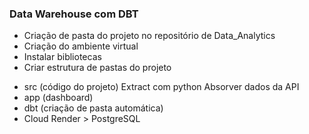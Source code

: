 ### Data Warehouse com DBT

* Criação de pasta do projeto no repositório de Data_Analytics
* Criação do ambiente virtual
* Instalar bibliotecas
* Criar estrutura de pastas do projeto
- src (código do projeto)
    Extract com python
    Absorver dados da API
- app (dashboard)
- dbt (criação de pasta automática)
- Cloud Render > PostgreSQL